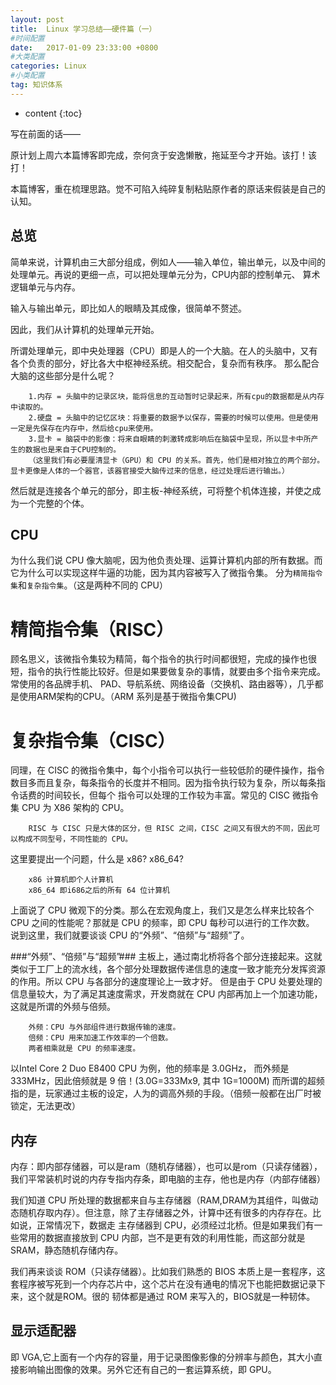 ```yaml
---
layout: post
title:  Linux 学习总结——硬件篇（一）
#时间配置
date:   2017-01-09 23:33:00 +0800
#大类配置
categories: Linux
#小类配置
tag: 知识体系
---
```


* content
{:toc}


写在前面的话——

原计划上周六本篇博客即完成，奈何贪于安逸懒散，拖延至今才开始。该打！该打！

本篇博客，重在梳理思路。觉不可陷入纯碎复制粘贴原作者的原话来假装是自己的认知。

总览
-----------------------------------------
简单来说，计算机由三大部分组成，例如人——输入单位，输出单元，以及中间的处理单元。再说的更细一点，可以把处理单元分为，CPU内部的控制单元、
算术逻辑单元与内存。

输入与输出单元，即比如人的眼睛及其成像，很简单不赘述。

因此，我们从计算机的处理单元开始。

所谓处理单元，即中央处理器（CPU）即是人的一个大脑。在人的头脑中，又有各个负责的部分，好比各大中枢神经系统。相交配合，复杂而有秩序。
那么配合大脑的这些部分是什么呢？

~~~ Textile
	1.内存 = 头脑中的记录区块，能将信息的互动暂时记录起来，所有cpu的数据都是从内存中读取的。
	2.硬盘 = 头脑中的记忆区块：将重要的数据予以保存，需要的时候可以使用。但是使用一定是先保存在内存中，然后给cpu来使用。
	3.显卡 = 脑袋中的影像：将来自眼睛的刺激转成影响后在脑袋中呈现，所以显卡中所产生的数据也是来自于CPU控制的。
	（这里我们有必要厘清显卡（GPU）和 CPU 的关系。首先，他们是相对独立的两个部分。显卡更像是人体的一个器官，该器官接受大脑传过来的信息，经过处理后进行输出。）
~~~
然后就是连接各个单元的部分，即主板-神经系统，可将整个机体连接，并使之成为一个完整的个体。

CPU
-----------------------------------------

为什么我们说 CPU 像大脑呢，因为他负责处理、运算计算机内部的所有数据。而它为什么可以实现这样牛逼的功能，因为其内容被写入了微指令集。
分为`精简指令集`和`复杂指令集`。（这是两种不同的 CPU）

精简指令集（RISC）
=========================================

顾名思义，该微指令集较为精简，每个指令的执行时间都很短，完成的操作也很短，指令的执行性能比较好。但是如果要做复杂的事情，就要由多个指令来完成。常使用的各品牌手机、
PAD、导航系统、网络设备（交换机、路由器等），几乎都是使用ARM架构的CPU。（ARM 系列是基于微指令集CPU)

复杂指令集（CISC）
=========================================

同理，在 CISC 的微指令集中，每个小指令可以执行一些较低阶的硬件操作，指令数目多而且复杂，每条指令的长度并不相同。因为指令执行较为复杂，所以每条指令话费的时间较长，但每个
指令可以处理的工作较为丰富。常见的 CISC 微指令集 CPU 为 X86 架构的 CPU。
~~~ Textile
	RISC 与 CISC 只是大体的区分，但 RISC 之间，CISC 之间又有很大的不同，因此可以构成不同型号，不同性能的 CPU。
~~~
这里要提出一个问题，什么是 x86? x86_64?
~~~	Textile
	x86 计算机即个人计算机
	x86_64 即i686之后的所有 64 位计算机
~~~
上面说了 CPU 微观下的分类。那么在宏观角度上，我们又是怎么样来比较各个 CPU 之间的性能呢？那就是 CPU 的频率，即 CPU 每秒可以进行的工作次数。
说到这里，我们就要谈谈 CPU 的“外频”、“倍频”与“超频”了。

###“外频”、“倍频”与“超频”###
主板上，通过南北桥将各个部分连接起来。这就类似于工厂上的流水线，各个部分处理数据传递信息的速度一致才能充分发挥资源的作用。所以 CPU 与各部分的速度理论上一致才好。
但是由于 CPU 处要处理的信息量较大，为了满足其速度需求，开发商就在 CPU 内部再加上一个加速功能，这就是所谓的外频与倍频。
~~~ Textile
	外频：CPU 与外部组件进行数据传输的速度。
	倍频：CPU 用来加速工作效率的一个倍数。
	两者相乘就是 CPU 的频率速度。
~~~	
以Intel Core 2 Duo E8400 CPU 为例，他的频率是 3.0GHz， 而外频是 333MHz，因此倍频就是 9 倍！(3.0G=333Mx9, 其中 1G=1000M)
而所谓的超频指的是，玩家通过主板的设定，人为的调高外频的手段。（倍频一般都在出厂时被锁定，无法更改）

内存
-------------------------------------------
内存：即内部存储器，可以是ram（随机存储器），也可以是rom（只读存储器），我们平常装机时说的内存专指内存条，即电脑的主存，他也是内存（内部存储器）

我们知道 CPU 所处理的数据都来自与主存储器（RAM,DRAM为其组件，叫做动态随机存取内存）。但注意，除了主存储器之外，计算中还有很多的内存存在。比如说，正常情况下，数据走
主存储器到 CPU，必须经过北桥。但是如果我们有一些常用的数据直接放到 CPU 内部，岂不是更有效的利用性能，而这部分就是 SRAM，静态随机存储内存。

我们再来谈谈 ROM（只读存储器）。比如我们熟悉的 BIOS 本质上是一套程序，这套程序被写死到一个内存芯片中，这个芯片在没有通电的情况下也能把数据记录下来，这个就是ROM。很的
韧体都是通过 ROM 来写入的，BIOS就是一种韧体。

显示适配器
------------------------------------------
即 VGA,它上面有一个内存的容量，用于记录图像影像的分辨率与颜色，其大小直接影响输出图像的效果。另外它还有自己的一套运算系统，即 GPU。